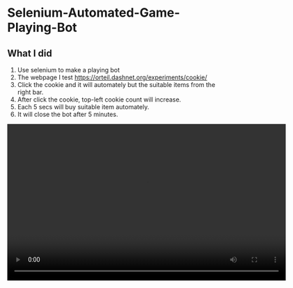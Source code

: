 # Selenium-Automated-Game-Playing-Bot

## What I did
1. Use selenium to make a playing bot
2. The webpage I test https://orteil.dashnet.org/experiments/cookie/
3. Click the cookie and it will automately but the suitable items from the right bar.
4. After click the cookie, top-left cookie count will increase. 
5. Each 5 secs will buy suitable item automately.
6. It will close the bot after 5 minutes.

<video width="640" height="360" controls>
  <source src="./demo_video.mp4" type="video/mp4">
</video>
